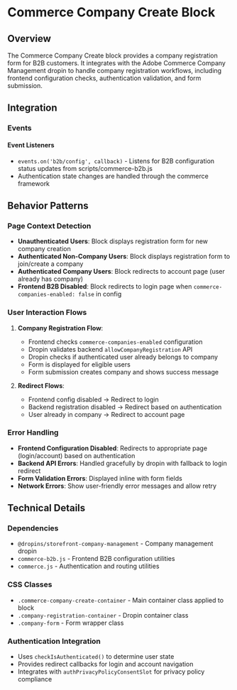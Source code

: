 # Commerce Company Create Block

## Overview

The Commerce Company Create block provides a company registration form for B2B customers. It integrates with the Adobe Commerce Company Management dropin to handle company registration workflows, including frontend configuration checks, authentication validation, and form submission.

## Integration

<!-- ### Block Configuration

No block configuration is read via `readBlockConfig()`. -->

<!-- ### URL Parameters

No URL parameters affect this block's behavior. -->

<!-- ### Local Storage

No localStorage keys are used by this block. -->

### Events

#### Event Listeners

- `events.on('b2b/config', callback)` - Listens for B2B configuration status updates from scripts/commerce-b2b.js
- Authentication state changes are handled through the commerce framework

<!-- #### Event Emitters

No events are emitted by this block. -->

## Behavior Patterns

### Page Context Detection

- **Unauthenticated Users**: Block displays registration form for new company creation
- **Authenticated Non-Company Users**: Block displays registration form to join/create a company
- **Authenticated Company Users**: Block redirects to account page (user already has company)
- **Frontend B2B Disabled**: Block redirects to login page when `commerce-companies-enabled: false` in config

### User Interaction Flows

1. **Company Registration Flow**:
   - Frontend checks `commerce-companies-enabled` configuration
   - Dropin validates backend `allowCompanyRegistration` API
   - Dropin checks if authenticated user already belongs to company
   - Form is displayed for eligible users
   - Form submission creates company and shows success message

2. **Redirect Flows**:
   - Frontend config disabled → Redirect to login
   - Backend registration disabled → Redirect based on authentication
   - User already in company → Redirect to account page

### Error Handling

- **Frontend Configuration Disabled**: Redirects to appropriate page (login/account) based on authentication
- **Backend API Errors**: Handled gracefully by dropin with fallback to login redirect
- **Form Validation Errors**: Displayed inline with form fields
- **Network Errors**: Show user-friendly error messages and allow retry

## Technical Details

### Dependencies

- `@dropins/storefront-company-management` - Company management dropin
- `commerce-b2b.js` - Frontend B2B configuration utilities
- `commerce.js` - Authentication and routing utilities

### CSS Classes

- `.commerce-company-create-container` - Main container class applied to block
- `.company-registration-container` - Dropin container class
- `.company-form` - Form wrapper class

### Authentication Integration

- Uses `checkIsAuthenticated()` to determine user state
- Provides redirect callbacks for login and account navigation
- Integrates with `authPrivacyPolicyConsentSlot` for privacy policy compliance

